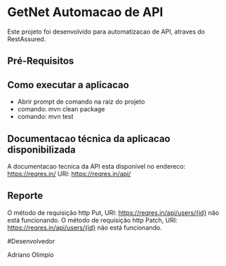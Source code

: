 # GetNet Automacao de API

Este projeto foi desenvolvido para automatizacao de API, atraves do RestAssured.

##  Pré-Requisitos
 
## Como executar a aplicacao 
 * Abrir prompt de comando na raiz do projeto
 * comando: mvn clean package
 * comando: mvn test

## Documentacao técnica da aplicacao disponibilizada

A documentacao tecnica da API esta disponivel no endereco: https://reqres.in/
URI: https://reqres.in/api/

## Reporte

O método de requisição http Put, URI: https://reqres.in/api/users/{id} não está funcionando.
O método de requisição http Patch, URI: https://reqres.in/api/users/{id} não está funcionando.

#Desenvolvedor

Adriano Olimpio